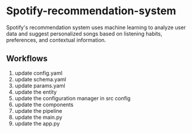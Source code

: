 # Spotify-recommendation-system

Spotify's recommendation system uses machine learning to analyze user data and suggest personalized songs based on listening habits, preferences, and contextual information.

## Workflows

1. update config.yaml
2. update schema.yaml
3. update params.yaml
4. update the entity
5. update the configuration manager in src config
6. update the components
7. update the pipeline
8. update the main.py
9. update the app.py

